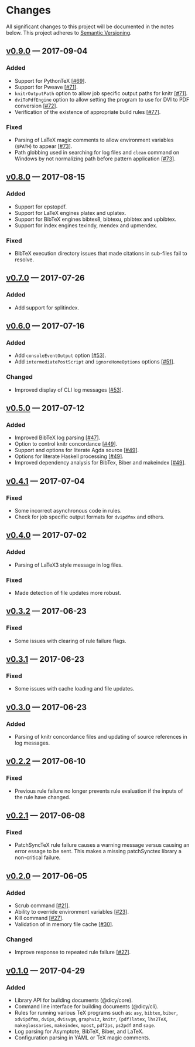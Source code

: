 # Changes

All significant changes to this project will be documented in the notes below.
This project adheres to [Semantic Versioning](http://semver.org/).

## [v0.9.0][] &mdash; 2017-09-04

### Added
- Support for PythonTeX \[[#69][]].
- Support for Pweave \[[#71][]].
- `knitrOutputPath` option to allow job specific output paths for knitr
  \[[#71][]].
- `dviToPdfEngine` option to allow setting the program to use for DVI to PDF
  conversion \[[#72][]].
- Verification of the existence of appropriate build rules \[[#77][]].

### Fixed
- Parsing of LaTeX magic comments to allow environment variables (`$PATH`) to
  appear \[[#73][]].
- Path globbing used in searching for log files and `clean` command on Windows
  by not normalizing path before pattern application \[[#73][]].

## [v0.8.0][] &mdash; 2017-08-15

### Added
- Support for epstopdf.
- Support for LaTeX engines platex and uplatex.
- Support for BibTeX engines bibtex8, bibtexu, pbibtex and upbibtex.
- Support for index engines texindy, mendex and upmendex.

### Fixed
- BibTeX execution directory issues that made citations in sub-files fail to
  resolve.

## [v0.7.0][] &mdash; 2017-07-26

### Added
- Add support for splitindex.

## [v0.6.0][] &mdash; 2017-07-16

### Added
- Add `consoleEventOutput` option \[[#53][]].
- Add `intermediatePostScript` and `ignoreHomeOptions` options \[[#51]].

### Changed
- Improved display of CLI log messages \[[#53]].

## [v0.5.0][] &mdash; 2017-07-12

### Added
- Improved BibTeX log parsing \[[#47]].
- Option to control knitr concordance \[[#49]].
- Support and options for literate Agda source \[[#49]].
- Options for literate Haskell processing \[[#49]].
- Improved dependency analysis for BibTex, Biber and makeindex \[[#49]].

## [v0.4.1][] &mdash; 2017-07-04

### Fixed

- Some incorrect asynchronous code in rules.
- Check for job specific output formats for `dvipdfmx` and others.

## [v0.4.0][] &mdash; 2017-07-02

### Added
- Parsing of LaTeX3 style message in log files.

### Fixed
- Made detection of file updates more robust.

## [v0.3.2][] &mdash; 2017-06-23

### Fixed

- Some issues with clearing of rule failure flags.

## [v0.3.1][] &mdash; 2017-06-23

### Fixed

- Some issues with cache loading and file updates.

## [v0.3.0][] &mdash; 2017-06-23

### Added

- Parsing of knitr concordance files and updating of source references in log
  messages.

## [v0.2.2][] &mdash; 2017-06-10

### Fixed

- Previous rule failure no longer prevents rule evaluation if the inputs of the
  rule have changed.

## [v0.2.1][] &mdash; 2017-06-08

### Fixed

- PatchSyncTeX rule failure causes a warning message versus causing an error
  essage to be sent. This makes a  missing patchSynctex library a non-critical
  failure.

## [v0.2.0][] &mdash; 2017-06-05

### Added

- Scrub command \[[#21][]].
- Ability to override environment variables \[[#23][]].
- Kill command \[[#27][]].
- Validation of in memory file cache \[[#30][]].

### Changed

- Improve response to repeated rule failure \[[#27][]].

## [v0.1.0][] &mdash; 2017-04-29

### Added

- Library API for building documents (@dicy/core).
- Command line interface for building documents (@dicy/cli).
- Rules for running various TeX programs such as: `asy`, `bibtex`, `biber`,
  `xdvipdfmx`, `dvips`, `dvisvgm`, `graphviz`, `knitr`, `(pdf)latex`,
  `lhs2TeX`, `makeglossaries`, `makeindex`, `mpost`, `pdf2ps`, `ps2pdf` and
  `sage`.
- Log parsing for Asymptote, BibTeX, Biber, and LaTeX.
- Configuration parsing in YAML or TeX magic comments.

[v0.9.0]: https://github.com/yitzchak/dicy/compare/v0.8.0...v0.9.0
[v0.8.0]: https://github.com/yitzchak/dicy/compare/v0.7.0...v0.8.0
[v0.7.0]: https://github.com/yitzchak/dicy/compare/v0.6.0...v0.7.0
[v0.6.0]: https://github.com/yitzchak/dicy/compare/v0.5.0...v0.6.0
[v0.5.0]: https://github.com/yitzchak/dicy/compare/v0.4.1...v0.5.0
[v0.4.1]: https://github.com/yitzchak/dicy/compare/v0.4.0...v0.4.1
[v0.4.0]: https://github.com/yitzchak/dicy/compare/v0.3.2...v0.4.0
[v0.3.2]: https://github.com/yitzchak/dicy/compare/v0.3.1...v0.3.2
[v0.3.1]: https://github.com/yitzchak/dicy/compare/v0.3.0...v0.3.1
[v0.3.0]: https://github.com/yitzchak/dicy/compare/v0.2.2...v0.3.0
[v0.2.2]: https://github.com/yitzchak/dicy/compare/v0.2.1...v0.2.2
[v0.2.1]: https://github.com/yitzchak/dicy/compare/v0.2.0...v0.2.1
[v0.2.0]: https://github.com/yitzchak/dicy/compare/v0.1.0...v0.2.0
[v0.1.0]: https://github.com/yitzchak/dicy/tree/v0.1.0

[#77]: https://github.com/yitzchak/dicy/pull/77
[#73]: https://github.com/yitzchak/dicy/pull/73
[#72]: https://github.com/yitzchak/dicy/pull/72
[#71]: https://github.com/yitzchak/dicy/pull/71
[#69]: https://github.com/yitzchak/dicy/pull/69
[#53]: https://github.com/yitzchak/dicy/pull/53
[#51]: https://github.com/yitzchak/dicy/pull/51
[#49]: https://github.com/yitzchak/dicy/pull/49
[#47]: https://github.com/yitzchak/dicy/pull/47
[#30]: https://github.com/yitzchak/dicy/pull/30
[#27]: https://github.com/yitzchak/dicy/pull/27
[#23]: https://github.com/yitzchak/dicy/pull/23
[#21]: https://github.com/yitzchak/dicy/pull/21
